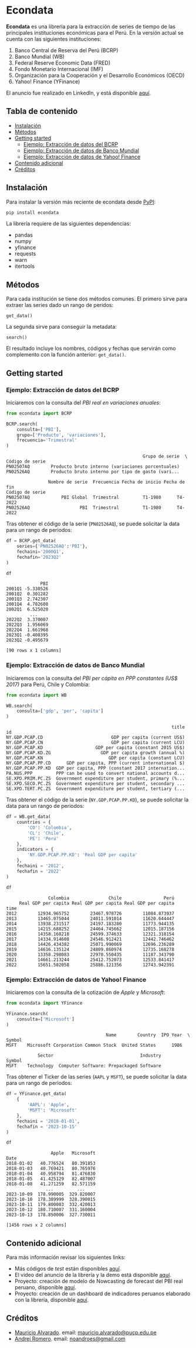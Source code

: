 # Econdata
**Econdata** es una librería para la extracción de series de tiempo de las principales instituciones económicas para el Perú. En la versión actual se cuenta con las siguientes instituciones:
1. Banco Central de Reserva del Perú (BCRP)
2. Banco Mundial (WB) 
3. Federal Reserve Economic Data (FRED)
4. Fondo Monetario Internacional (IMF)
5. Organización para la Cooperación y el Desarrollo Económicos (OECD)
6. Yahoo! Finance (YFinance)


El anuncio fue realizado en LinkedIn, y está disponible [aquí](https://www.linkedin.com/posts/mauricioalvaradoo_github-mauricioalvaradooecondata-extracci%C3%B3n-activity-7053798889950179328-wl5w?utm_source=share&utm_medium=member_desktop). 

## Tabla de contenido
- [Instalación](#instalación)
- [Métodos](#métodos)
- [Getting started](#getting-started)
    - [Ejemplo: Extracción de datos del BCRP](#ejemplo-extracción-de-datos-del-bcrp)
    - [Ejemplo: Extracción de datos de Banco Mundial](#ejemplo-extracción-de-datos-de-banco-mundial)
    - [Ejemplo: Extracción de datos de Yahoo! Finance](#ejemplo-extracción-de-datos-de-yahoo-finance)
- [Contenido adicional](#contenido-adicional)
- [Créditos](#créditos)


## Instalación
Para instalar la versión más reciente de econdata desde [PyPI](https://pypi.org/project/econdata/):
```python
pip install econdata
```

La librería requiere de las siguientes dependencias:
* pandas
* numpy
* yfinance
* requests
* warn
* itertools


## Métodos
Para cada institución se tiene dos métodos comunes. El primero sirve para extraer las series dado un rango de peridos:
```text
get_data()
```

La segunda sirve para conseguir la metadata:
```text
search()
```
El resultado incluye los nombres, códigos y fechas que servirán como complemento con la función anterior: `get_data()`.


## Getting started
### Ejemplo: Extracción de datos del BCRP
Iniciaremos con la consulta del _PBI real en variaciones anuales_:

```python
from econdata import BCRP

BCRP.search(
    consulta=['PBI'],
    grupo=['Producto', 'variaciones'],
    frecuencia='Trimestral'
)
```

```text
                                                    Grupo de serie  \
Código de serie                                                      
PN02507AQ        Producto bruto interno (variaciones porcentuales)   
PN02526AQ        Producto bruto interno por tipo de gasto (vari...   

                Nombre de serie  Frecuencia Fecha de inicio Fecha de fin  
Código de serie                                                           
PN02507AQ            PBI Global  Trimestral         T1-1980      T4-2022  
PN02526AQ                   PBI  Trimestral         T1-1980      T4-2022
```

Tras obtener el código de la serie (```PN02526AQ```), se puede solicitar la data para un rango de periodos:

```python
df = BCRP.get_data(
    series={'PN02526AQ':'PBI'},
    fechaini='2000Q1',
    fechafin='2023Q2'
)

df
```

```text
             PBI
2001Q1 -5.330526
2001Q2  0.301282
2001Q3  2.742307
2001Q4  4.782608
2002Q1  6.525020
         ...
2022Q2  3.370007
2022Q3  1.956069
2022Q4  1.661968
2023Q1 -0.408395
2023Q2 -0.495679

[90 rows x 1 columns]
```


### Ejemplo: Extracción de datos de Banco Mundial
Iniciaremos con la consulta del _PBI per cápita en PPP constantes (US$ 2017)_ para Perú, Chile y Colombia:

```python
from econdata import WB

WB.search(
    consulta=['gdp', 'per', 'capita']
)
```

```text
                                                               title
id                                                                  
NY.GDP.PCAP.CD                          GDP per capita (current US$)
NY.GDP.PCAP.CN                          GDP per capita (current LCU)
NY.GDP.PCAP.KD                    GDP per capita (constant 2015 US$)
NY.GDP.PCAP.KD.ZG                   GDP per capita growth (annual %)
NY.GDP.PCAP.KN                         GDP per capita (constant LCU)
NY.GDP.PCAP.PP.CD      GDP per capita, PPP (current international $)
NY.GDP.PCAP.PP.KD  GDP per capita, PPP (constant 2017 internation...
PA.NUS.PPP         PPP can be used to convert national accounts d...
SE.XPD.PRIM.PC.ZS  Government expenditure per student, primary (%...
SE.XPD.SECO.PC.ZS  Government expenditure per student, secondary ...
SE.XPD.TERT.PC.ZS  Government expenditure per student, tertiary (...
```

Tras obtener el código de la serie (```NY.GDP.PCAP.PP.KD```), se puede solicitar la data para un rango de periodos:

```python
df = WB.get_data(
    countries = {
        'CO': 'Colombia',
        'CL': 'Chile',
        'PE': 'Perú'
    },
    indicators = {
        'NY.GDP.PCAP.PP.KD': 'Real GDP per capita'
    },
    fechaini = '2012',
    fechafin = '2022'
)

df
```

```text
                Colombia               Chile                Perú
     Real GDP per capita Real GDP per capita Real GDP per capita
time                                                            
2012        12934.965752        23467.978726        11084.873937
2013        13465.075044        24011.591014        11620.644447
2014        13938.231517        24197.183280        11773.944135
2015        14215.688252        24464.745662        12015.187156
2016        14358.168218        24599.374633        12321.318154
2017        14334.914608        24546.912421        12442.746462
2018        14426.434382        25071.990069        12696.236289
2019        14616.135124        24809.860974        12735.168278
2020        13358.298083        22970.550435        11187.343790
2021        14661.213244        25412.752073        12533.841417
2022        15651.582058        25886.121356        12743.942391
```


### Ejemplo: Extracción de datos de Yahoo! Finance
Iniciaremos con la consulta de la cotización de _Apple_ y _Microsoft_:

```python
from econdata import YFinance

YFinance.search(
    consulta=['Microsoft']
)
```

```text
                                      Name        Country  IPO Year  \
Symbol                                                                
MSFT    Microsoft Corporation Common Stock  United States      1986   

            Sector                                 Industry  
Symbol                                                       
MSFT    Technology  Computer Software: Prepackaged Software
```

Tras obtener el Ticker de las series (```AAPL``` y ```MSFT```), se puede solicitar la data para un rango de periodos:

```python
df = YFinance.get_data(
    {
        'AAPL': 'Apple',
        'MSFT': 'Microsoft'
    },
    fechaini = '2018-01-01',
    fechafin = '2023-10-15'
)

df
```

```text
                 Apple   Microsoft
Date                              
2018-01-02   40.776524   80.391853
2018-01-03   40.769421   80.765976
2018-01-04   40.958794   81.476830
2018-01-05   41.425129   82.487007
2018-01-08   41.271259   82.571159
               ...         ...
2023-10-09  178.990005  329.820007
2023-10-10  178.389999  328.390015
2023-10-11  179.800003  332.420013
2023-10-12  180.710007  331.160004
2023-10-13  178.850006  327.730011

[1456 rows x 2 columns]
```


## Contenido adicional
Para más información revisar los siguientes links:
* Más códigos de _test_ están disponibles [aquí](https://github.com/mauricioalvaradoo/econdata/blob/master/test.py).
* El video del anuncio de la librería y la demo está disponible [aquí](https://www.youtube.com/watch?v=etaqHMDfvtE).
* Proyecto: creación de modelo de Nowcasting de forecast del PBI real peruano, disponible [aquí](https://github.com/mauricioalvaradoo/nowcasting).
* Proyecto: creación de un dashboard de indicadores peruanos elaborado con la librería, disponible [aquí](https://github.com/mauricioalvaradoo/indicators).


## Créditos
* [Mauricio Alvarado](https://github.com/mauricioalvaradoo). email: mauricio.alvarado@pucp.edu.pe
* [Andrei Romero](https://github.com/noanroes). email: noandroes@gmail.com

